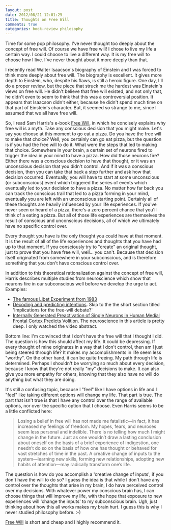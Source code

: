 ```yaml
---
layout: post
date: 2012/08/21 12:01:25
title: Thoughts on Free Will
comments: true
categories: book-review philosophy
---
```


Time for some pop philosophy. I've never thought too deeply about the
concept of free will. Of course we have free will! I chose to live my
life a certain way. I could choose to live a different way. It is my
free will to choose how I live. I've never thought about it more
deeply than that.

I recently read Walter Isaacson's biography of Einstein and I was
forced to think more deeply about free will. The biography is
excellent. It gives more depth to Einstein, who, despite his flaws, is
still a heroic figure. One day, I'll do a proper review, but the piece
that struck me the hardest was Einstein's views on free will. He
didn't believe that free will existed, and not only that, he didn't
even to seem to think that this was a controversial position. It
appears that Isaacson didn't either, because he didn't spend much time
on that part of Einstein's character. But, it seemed so strange to me,
since I assumed that we all have free will.

So, I read Sam Harris's e-book
[Free Will](http://www.samharris.org/free-will), in which he concisely
explains why free will is a myth. Take any conscious decision that you
might make. Let's say you choose at this moment to go eat a pizza. Do
you have the free will to make that choice? Well, you certainly can go
eat pizza, but the question is if you had the free will to do it. What
were the steps that led to making that choice. Somewhere in your
brain, a certain set of neurons fired to trigger the idea in your mind
to have a pizza. How did those neurons fire? Either there was a
conscious decision to have that thought, or it was an unconscious
decision that you didn't control. And if it was a conscious decision,
then you can take that back a step further and ask how that decision
occurred. Eventually, you will have to start at some unconscious (or
subconscious) event which triggered the series of events which
eventually led to your decision to have a pizza. No matter how far
back you can track the conscious trail that led to a pizza forming in
your mind, eventually you are left with an unconscious starting point.
Certainly all of these thoughts are heavily influenced by your life
experiences. If you've never seen or heard of a pizza, there's a zero
percent chance that you'll think of a eating a pizza. But all of those
life experiences are themselves the result of conscious and
unconscious decisions, all of which we ultimately have no specific
control over.

Every thought you have is the only thought you could have at that
moment. It is the result of all of the life experiences and thoughts
that you have had up to that moment. If you consciously try to
"create" an original thought, just to prove that you have free will,
well... you can't. Because that decision itself originated from
somewhere in your subconscious, and is therefore something that you
don't have conscious control over.

In addition to this theoretical rationalization against the concept of
free will, Harris describes multiple studies from neuroscience
which show that neurons fire in our subconscious well before we
develop the urge to act. Examples:

- [The famous Libet Experiment from 1983](http://brain.oxfordjournals.org/content/106/3/623.short)
- [Decoding and predicting
  intentions](http://onlinelibrary.wiley.com/doi/10.1111/j.1749-6632.2011.05994.x/full#ss4).
  Skip to the the short section titled 'Implications for the free-will debate?'
- [Internally Generated Preactivation of Single Neurons in Human
  Medial Frontal Cortex Predicts
  Volition](http://www.sciencedirect.com/science/article/pii/S0896627310010822).
  The neuroscience in this article is pretty deep. I only watched the
  video abstract.

Bottom line: I'm convinced that I don't have the free will that I
thought I did. The question is how this should affect my life. It
could be depressing. If every thought of mine originates in a way that
I don't control, then am I just being steered through life? It makes
my accomplishments in life seem less "worthy". On the other hand, it
can be quite freeing. My path through life is determined. Perhaps I
shouldn't be worrying so much about every decision, because I know
that they're not really "my" decisions to make. It can also give you
more empathy for others, knowing that they also have no will do
anything but what they are doing. 

It's still a confusing topic, because I "feel" like I have options in
life and I "feel" like taking different options will change my life.
That part is true. The part that isn't true is that I have any control
over the range of available options, nor over the specific option that
I choose. Even Harris seems to be a little conflicted here:

>Losing a belief in free will has not made me fatalistic—in fact, it has increased my feelings of freedom. My hopes, fears, and neuroses seem less personal and indelible. There is no telling how much I might change in the future. Just as one wouldn’t draw a lasting conclusion about oneself on the basis of a brief experience of indigestion, one needn’t do so on the basis of how one has thought or behaved for vast stretches of time in the past. A creative change of inputs to the system—learning new skills, forming new relationships, adopting new habits of attention—may radically transform one’s life.

The question is how do you accomplish a 'creative change of inputs',
if you don't have the will to do so? I guess the idea is that while I
don't have any control over the thoughts that arise in my brain, I do
have perceived control over my decisions. With whatever power my
conscious brain has, I can choose things that will improve my life,
with the hope that exposure to new experiences will 'change the
inputs' to my subconscious brain. Ugh, just thinking about how this
all works makes my brain hurt. I guess this is why I never studied
philosophy before. :-)

[Free Will](http://www.samharris.org/free-will) is short and cheap and
I highly recommend it.
